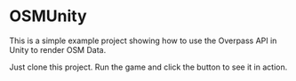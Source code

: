 # OSMUnity
This is a simple example project showing how to use the Overpass API in Unity to render 
OSM Data.

Just clone this project. Run the game and click the button to see it in action.
